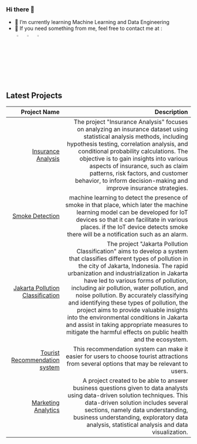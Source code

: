 ### Hi there 👋

<div class="grid">
  <div id="item-1">
    <ul>
      <li>🌱 I’m currently learning Machine Learning and Data Engineering</li>
      <li>👯 If you need something from me, feel free to contact me at :</li>
      <a href="https://www.linkedin.com/in/muh-faridan-sutariya-2304b41b7/"><img alt="linkedin" width="3%" style="padding:5px" src="https://img.icons8.com/linkedin"/></a>
	      <a href="https://twitter.com/FaridanMuhammad"><img alt="twitter" width="3%" style="padding:5px" src="https://img.icons8.com/twitter"/></a>
	      <a href="https://www.instagram.com/mhmdfaridan_/"><img alt="instagram" width="3%" style="padding:5px" src="https://img.icons8.com/instagram"/></a>
    </ul>
  </div>
  </div>
</div>


## Latest Projects
|                                                                                   Project Name 	|                                                                                                                                                                                                                                                                                             Description 	|
|-----------------------------------------------------------------------------------------------:	|--------------------------------------------------------------------------------------------------------------------------------------------------------------------------------------------------------------------------------------------------------------------------------------------------------:	|
|                           [Insurance Analysis](https://github.com/MuhFaridanSutariya/insurance-analysis) 	| The project "Insurance Analysis" focuses on analyzing an insurance dataset using statistical analysis methods, including hypothesis testing, correlation analysis, and conditional probability calculations. The objective is to gain insights into various aspects of insurance, such as claim patterns, risk factors, and customer behavior, to inform decision-making and improve insurance strategies.                                                                                                                             	|
|                       [Smoke Detection](https://github.com/MuhFaridanSutariya/smoke-detection) 	| machine learning to detect the presence of smoke in that place, which later the machine learning model can be developed for IoT devices so that it can facilitate in various places. if the IoT device detects smoke there will be a notification such as an alarm.                                     	|
| [Jakarta Pollution Classification](https://github.com/MuhFaridanSutariya/jakarta-pollution-classification.git) 	| The project "Jakarta Pollution Classification" aims to develop a system that classifies different types of pollution in the city of Jakarta, Indonesia. The rapid urbanization and industrialization in Jakarta have led to various forms of pollution, including air pollution, water pollution, and noise pollution. By accurately classifying and identifying these types of pollution, the project aims to provide valuable insights into the environmental conditions in Jakarta and assist in taking appropriate measures to mitigate the harmful effects on public health and the ecosystem.                                                                                                	|
|   [Tourist Recommendation system](https://github.com/MuhFaridanSutariya/Pacmann-Recommendation-System) 	| This recommendation system can make it easier for users to choose tourist attractions from several options that may be relevant to users.                                                                                                                                                               	|
|               [Marketing Analytics](https://github.com/MuhFaridanSutariya/marketing-analytics) 	| A project created to be able to answer business questions given to data analysts using data-driven solution techniques. This data-driven solution includes several sections, namely data understanding, business understanding, exploratory data analysis, statistical analysis and data visualization. 	|

